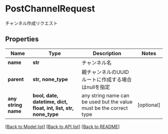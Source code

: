 # PostChannelRequest

チャンネル作成リクエスト

## Properties
Name | Type | Description | Notes
------------ | ------------- | ------------- | -------------
**name** | **str** | チャンネル名 | 
**parent** | **str, none_type** | 親チャンネルのUUID ルートに作成する場合はnullを指定 | 
**any string name** | **bool, date, datetime, dict, float, int, list, str, none_type** | any string name can be used but the value must be the correct type | [optional]

[[Back to Model list]](../README.md#documentation-for-models) [[Back to API list]](../README.md#documentation-for-api-endpoints) [[Back to README]](../README.md)


